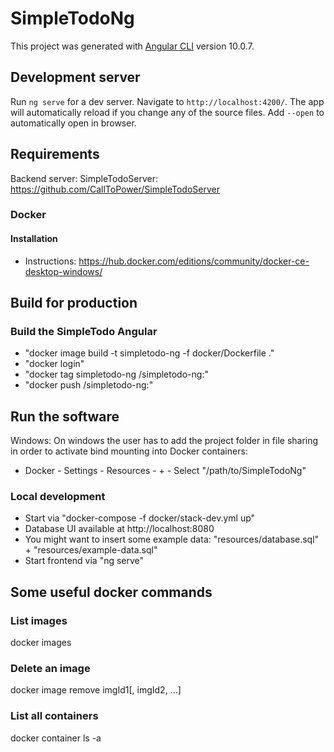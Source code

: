 # SimpleTodoNg

This project was generated with [Angular CLI](https://github.com/angular/angular-cli) version 10.0.7.

## Development server

Run `ng serve` for a dev server. Navigate to `http://localhost:4200/`. The app will automatically reload if you change any of the source files. Add `--open` to automatically open in browser.

## Requirements

Backend server: SimpleTodoServer: https://github.com/CallToPower/SimpleTodoServer

### Docker

#### Installation

- Instructions: https://hub.docker.com/editions/community/docker-ce-desktop-windows/

## Build for production

### Build the SimpleTodo Angular

- "docker image build -t simpletodo-ng -f docker/Dockerfile ."
- "docker login"
- "docker tag simpletodo-ng <dockerName>/simpletodo-ng:<version>"
- "docker push <dockerName>/simpletodo-ng:<version>"

## Run the software

Windows: On windows the user has to add the project folder in file sharing in order to activate bind mounting into Docker containers:

- Docker - Settings - Resources - + - Select "/path/to/SimpleTodoNg"

### Local development

- Start via "docker-compose -f docker/stack-dev.yml up"
- Database UI available at http://localhost:8080
- You might want to insert some example data: "resources/database.sql" + "resources/example-data.sql"
- Start frontend via "ng serve"

## Some useful docker commands

### List images

docker images

### Delete an image

docker image remove imgId1[, imgId2, ...]

### List all containers

docker container ls -a
